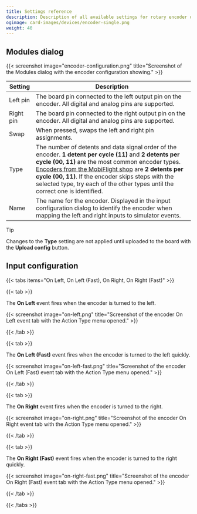 ```yaml
---
title: Settings reference
description: Description of all available settings for rotary encoder devices and input configurations using encoders.
ogimage: card-images/devices/encoder-single.png
weight: 40
---
```


## Modules dialog

{{< screenshot image="encoder-configuration.png" title="Screenshot of the Modules dialog with the encoder configuration showing." >}}

| Setting   | Description                                                                                                                                                                                                                                                                                                                                                                                                            |
| --------- | ---------------------------------------------------------------------------------------------------------------------------------------------------------------------------------------------------------------------------------------------------------------------------------------------------------------------------------------------------------------------------------------------------------------------- |
| Left pin  | The board pin connected to the left output pin on the encoder. All digital and analog pins are supported.                                                                                                                                                                                                                                                                                                              |
| Right pin | The board pin connected to the right output pin on the encoder. All digital and analog pins are supported.                                                                                                                                                                                                                                                                                                             |
| Swap      | When pressed, swaps the left and right pin assignments.                                                                                                                                                                                                                                                                                                                                                                |
| Type      | The number of detents and data signal order of the encoder. **1 detent per cycle (11)** and **2 detents per cycle (00, 11)** are the most common encoder types. [Encoders from the MobiFlight shop](https://shop.mobiflight.com/product/rotary-encoder-ec11) are **2 detents per cycle (00, 11)**. If the encoder skips steps with the selected type, try each of the other types until the correct one is identified. |
| Name      | The name for the encoder. Displayed in the input configuration dialog to identify the encoder when mapping the left and right inputs to simulator events.                                                                                                                                                                                                                                                              |

> [!TIP]
> Changes to the **Type** setting are not applied until uploaded to the board with the **Upload config** button.

## Input configuration

{{< tabs items="On Left, On Left (Fast), On Right, On Right (Fast)" >}}

{{< tab >}}

The **On Left** event fires when the encoder is turned to the left.

{{< screenshot image="on-left.png" title="Screenshot of the encoder On Left event tab with the Action Type menu opened." >}}

{{< /tab >}}

{{< tab >}}

The **On Left (Fast)** event fires when the encoder is turned to the left quickly.

{{< screenshot image="on-left-fast.png" title="Screenshot of the encoder On Left (Fast) event tab with the Action Type menu opened." >}}

{{< /tab >}}

{{< tab >}}

The **On Right** event fires when the encoder is turned to the right.

{{< screenshot image="on-right.png" title="Screenshot of the encoder On Right event tab with the Action Type menu opened." >}}

{{< /tab >}}

{{< tab >}}

The **On Right (Fast)** event fires when the encoder is turned to the right quickly.

{{< screenshot image="on-right-fast.png" title="Screenshot of the encoder On Right (Fast) event tab with the Action Type menu opened." >}}

{{< /tab >}}

{{< /tabs >}}
